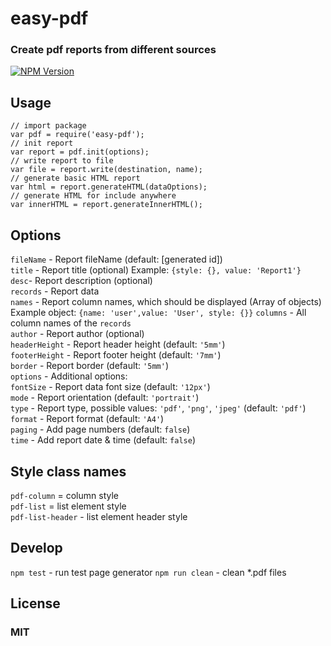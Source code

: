 # easy-pdf
### Create pdf reports from different sources
[![NPM Version][npm-image]][npm-url]

## Usage
    // import package
    var pdf = require('easy-pdf');
    // init report
    var report = pdf.init(options);
    // write report to file
    var file = report.write(destination, name);
    // generate basic HTML report
    var html = report.generateHTML(dataOptions);
    // generate HTML for include anywhere
    var innerHTML = report.generateInnerHTML();

## Options
```fileName``` - Report fileName (default: [generated id]) <br/>
```title``` - Report title (optional) Example: `{style: {}, value: 'Report1'}`<br/>
```desc```- Report description (optional) <br/>
```records``` - Report data <br/>
```names``` - Report column names, which should be displayed (Array of objects) Example object: `{name: 'user',value: 'User', style: {}}`
```columns``` - All column names of the ```records``` <br/>
```author``` - Report author (optional) <br/>
```headerHeight``` - Report header height (default: `'5mm'`) <br/>
```footerHeight``` - Report footer height (default: `'7mm'`) <br/>
```border``` - Report border (default: `'5mm'`) <br/>
```options``` - Additional options: <br/>
    ```fontSize``` - Report data font size (default: `'12px'`) <br/>
    ```mode``` - Report orientation (default: `'portrait'`) <br/>
    ```type``` - Report type, possible values: `'pdf'`, `'png'`, `'jpeg'` (default: `'pdf'`) <br/>
    ```format``` - Report format (default: `'A4'`) <br/>
    ```paging``` - Add page numbers (default: `false`) <br/>
    ```time``` - Add report date & time (default: `false`) <br/>
    
## Style class names
```pdf-column``` = column style <br/>
```pdf-list``` = list element style <br/>
```pdf-list-header``` - list element header style <br/>

## Develop
```npm test``` - run test page generator
```npm run clean``` - clean *.pdf files

## License
### MIT

[npm-image]: https://img.shields.io/npm/v/easy-pdf.svg
[npm-url]: https://npmjs.org/package/easy-pdf